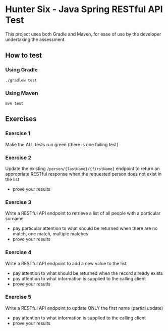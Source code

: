 # Hunter Six - Java Spring RESTful API Test

This project uses both Gradle and Maven, for ease of use by the developer undertaking the assessment.

## How to test
### Using Gradle
```./gradlew test```

### Using Maven
```mvn test```

## Exercises
### Exercise 1
Make the ALL tests run green (there is one failing test)

### Exercise 2
Update the existing `/person/{lastName}/{firstName}` endpoint to return an appropriate RESTful response when the requested person does not exist in the list
- prove your results

### Exercise 3
Write a RESTful API endpoint to retrieve a list of all people with a particular surname
- pay particular attention to what should be returned when there are no match, one match, multiple matches
- prove your results

### Exercise 4
Write a RESTful API endpoint to add a new value to the list
- pay attention to what should be returned when the record already exists
- pay attention to what information is supplied to the calling client
- prove your resutls

### Exercise 5
Write a RESTful API endpoint to update ONLY the first name (partial update)
- pay attention to what information is supplied to the calling client
- prove your results
